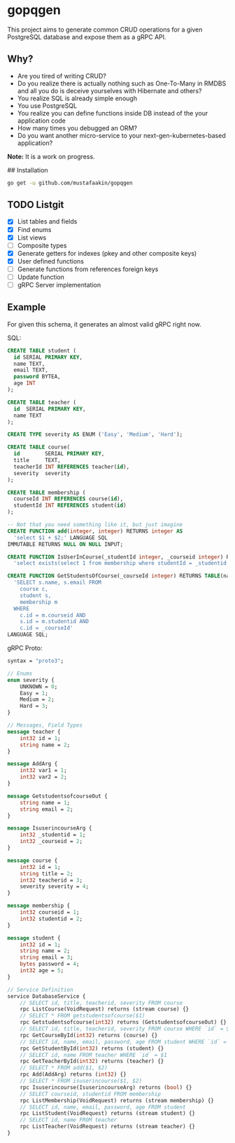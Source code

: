 # gopqgen

This project aims to generate common CRUD operations for a given PostgreSQL database and expose them as a gRPC API.

## Why?

- Are you tired of writing CRUD?
- Do you realize there is actually nothing such as One-To-Many in RMDBS and all you do is deceive yourselves with Hibernate and others? 
- You realize SQL is already simple enough
- You use PostgreSQL 
- You realize you can define functions inside DB instead of the your application code
- How many times you debugged an ORM?
- Do you want another micro-service to your next-gen-kubernetes-based application?

**Note:** It is a work on progress.

## Installation

```bash
go get -u github.com/mustafaakin/gopqgen
```

## TODO Listgit 

- [X] List tables and fields
- [X] Find enums
- [X] List views
- [ ] Composite types
- [X] Generate getters for indexes (pkey and other composite keys)
- [X] User defined functions
- [ ] Generate functions from references foreign keys
- [ ] Update function
- [ ] gRPC Server implementation

## Example

For given this schema, it generates an almost valid gRPC right now.

SQL:

```sql
CREATE TABLE student (
  id SERIAL PRIMARY KEY,
  name TEXT,
  email TEXT,
  password BYTEA,
  age INT
);

CREATE TABLE teacher (
  id  SERIAL PRIMARY KEY,
  name TEXT
);

CREATE TYPE severity AS ENUM ('Easy', 'Medium', 'Hard');

CREATE TABLE course(
  id        SERIAL PRIMARY KEY,
  title     TEXT,
  teacherId INT REFERENCES teacher(id),
  severity  severity
);

CREATE TABLE membership (
  courseId INT REFERENCES course(id),
  studentId INT REFERENCES student(id)
);

-- Not that you need something like it, but just imagine
CREATE FUNCTION add(integer, integer) RETURNS integer AS
  'select $1 + $2;' LANGUAGE SQL
IMMUTABLE RETURNS NULL ON NULL INPUT;

CREATE FUNCTION IsUserInCourse(_studentId integer, _courseid integer) RETURNS boolean AS
  'select exists(select 1 from membership where studentId = _studentid AND courseid = _courseid)' LANGUAGE SQL;

CREATE FUNCTION GetStudentsOfCourse(_courseId integer) RETURNS TABLE(name text, email text) AS
  'SELECT s.name, s.email FROM
    course c,
    student s,
    membership m
  WHERE
    c.id = m.courseid AND
    s.id = m.studentid AND
    c.id = _courseId'
LANGUAGE SQL;
```

gRPC Proto:

```proto
syntax = "proto3";

// Enums
enum severity {
    UNKNOWN = 0;
    Easy = 1;
    Medium = 2;
    Hard = 3;
}

// Messages, Field Types
message teacher {
    int32 id = 1;
    string name = 2;
}

message AddArg {
    int32 var1 = 1;
    int32 var2 = 2;
}

message GetstudentsofcourseOut {
    string name = 1;
    string email = 2;
}

message IsuserincourseArg {
    int32 _studentid = 1;
    int32 _courseid = 2;
}

message course {
    int32 id = 1;
    string title = 2;
    int32 teacherid = 3;
    severity severity = 4;
}

message membership {
    int32 courseid = 1;
    int32 studentid = 2;
}

message student {
    int32 id = 1;
    string name = 2;
    string email = 3;
    bytes password = 4;
    int32 age = 5;
}

// Service Definition
service DatabaseService {
    // SELECT id, title, teacherid, severity FROM course
    rpc ListCourse(VoidRequest) returns (stream course) {}
    // SELECT * FROM getstudentsofcourse($1)
    rpc Getstudentsofcourse(int32) returns (GetstudentsofcourseOut) {}
    // SELECT id, title, teacherid, severity FROM course WHERE `id` = $1
    rpc GetCourseById(int32) returns (course) {}
    // SELECT id, name, email, password, age FROM student WHERE `id` = $1
    rpc GetStudentById(int32) returns (student) {}
    // SELECT id, name FROM teacher WHERE `id` = $1
    rpc GetTeacherById(int32) returns (teacher) {}
    // SELECT * FROM add($1, $2)
    rpc Add(AddArg) returns (int32) {}
    // SELECT * FROM isuserincourse($1, $2)
    rpc Isuserincourse(IsuserincourseArg) returns (bool) {}
    // SELECT courseid, studentid FROM membership
    rpc ListMembership(VoidRequest) returns (stream membership) {}
    // SELECT id, name, email, password, age FROM student
    rpc ListStudent(VoidRequest) returns (stream student) {}
    // SELECT id, name FROM teacher
    rpc ListTeacher(VoidRequest) returns (stream teacher) {}
}
```
